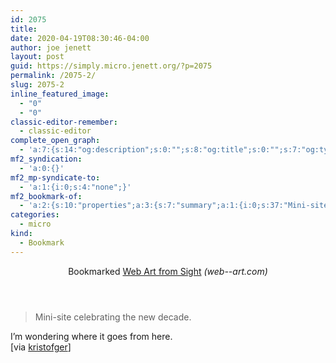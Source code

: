 ```yaml
---
id: 2075
title: 
date: 2020-04-19T08:30:46-04:00
author: joe jenett
layout: post
guid: https://simply.micro.jenett.org/?p=2075
permalink: /2075-2/
slug: 2075-2
inline_featured_image:
  - "0"
  - "0"
classic-editor-remember:
  - classic-editor
complete_open_graph:
  - 'a:7:{s:14:"og:description";s:0:"";s:8:"og:title";s:0:"";s:7:"og:type";s:0:"";s:12:"twitter:card";s:7:"summary";s:15:"twitter:creator";s:0:"";s:19:"twitter:description";s:0:"";s:8:"og:image";s:0:"";}'
mf2_syndication:
  - 'a:0:{}'
mf2_mp-syndicate-to:
  - 'a:1:{i:0;s:4:"none";}'
mf2_bookmark-of:
  - 'a:2:{s:10:"properties";a:3:{s:7:"summary";a:1:{i:0;s:37:"Mini-site celebrating the new decade.";}s:4:"name";a:1:{i:0;s:18:"Web Art from Sight";}s:3:"url";a:1:{i:0;s:21:"https://web--art.com/";}}s:4:"type";s:4:"cite";}'
categories:
  - micro
kind:
  - Bookmark
---
```

<div class="entry-reaction"><section class="response u-bookmark-of h-cite"><header><span class="kind-display-text">Bookmarked</span> <a href="https://web--art.com/" class="p-name u-url">Web Art from Sight</a> <em>(<span class="p-publication">web--art.com</span>)</em></header>
<blockquote class="e-summary">Mini-site celebrating the new decade.</blockquote></section></div>
<div class="entry-content e-content" itemprop="description articleBody">
<p>I’m wondering where it goes from here.<br>
[via <a title="Pinboard: public bookmarks for kristofger" href="https://pinboard.in/u:kristofger">kristofger</a>]</p></div>